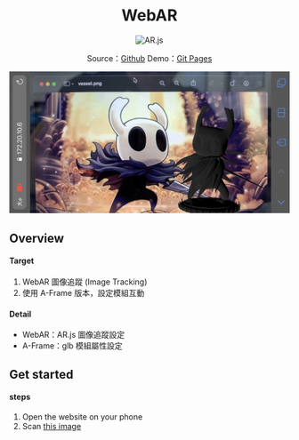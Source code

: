 <!-- Title & Logo -->
<h1 align="center">WebAR</h1>

<!-- tag & links (Version\Lang\Package) -->
<p align="center">
    <img src="https://img.shields.io/badge/docker-lastest-8bb7df" alt="AR.js" />
</p>
<p align="center">
    Source：<a href="https://github.com/evilz0212/ex-ar-webar">Github</a>
	Demo：<a href="https://evilz0212.github.io/ex-ar-webar/">Git Pages</a>
<p>

<!-- Overview (Preview\Purpose\Description) -->
![WebAR](./public/preview.jpg)

## Overview
#### Target
1. WebAR 圖像追蹤 (Image Tracking)
2. 使用 A-Frame 版本，設定模組互動

#### Detail
-  WebAR：AR.js 圖像追蹤設定
-  A-Frame：glb 模組屬性設定

<!-- Get started (Install\Step) -->
## Get started
#### steps
1. Open the website on your phone
2. Scan [this image](https://github.com/evilz0212/ex-ar-webar/blob/master/public/vessel.png)

<!-- Partner -->

<!-- License -->

